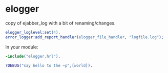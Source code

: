 # elogger
copy of ejabber_log with a bit of renaming/changes.

```Erlang
elogger_loglevel:set(4).
error_logger:add_report_handler(elogger_file_handler, "logfile.log");
```

In your module:
```Erlang
-include("elogger.hrl").

?DEBUG("say hello to the ~p",[world]).
```

